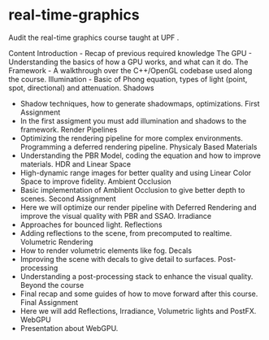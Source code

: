 # real-time-graphics
Audit the real-time graphics course taught at UPF .

Content
Introduction
    - Recap of previous required knowledge
The GPU
    - Understanding the basics of how a GPU works, and what can it do.
The Framework
    - A walkthrough over the C++/OpenGL codebase used along the course.
Illumination
    - Basic of Phong equation, types of light (point, spot, directional) and attenuation.
Shadows
  - Shadow techniques, how to generate shadowmaps, optimizations.
First Assignment
  - In the first assigment you must add illumination and shadows to the framework.
Render Pipelines
  - Optimizing the rendering pipeline for more complex environments. Programming a deferred rendering pipeline.
Physicaly Based Materials
  - Understanding the PBR Model, coding the equation and how to improve materials.
HDR and Linear Space
  - High-dynamic range images for better quality and using Linear Color Space to improve fidelity.
Ambient Occlusion
  - Basic implementation of Amblient Occlusion to give better depth to scenes.
Second Assignment
  - Here we will optimize our render pipeline with Deferred Rendering and improve the visual quality with PBR and SSAO.
Irradiance
  - Approaches for bounced light.
Reflections
  - Adding reflections to the scene, from precomputed to realtime.
Volumetric Rendering
  - How to render volumetric elements like fog.
Decals
  - Improving the scene with decals to give detail to surfaces.
Post-processing
  - Understanding a post-processing stack to enhance the visual quality.
Beyond the course
  - Final recap and some guides of how to move forward after this course.
Final Assignment
  - Here we will add Reflections, Irradiance, Volumetric lights and PostFX.
WebGPU
  - Presentation about WebGPU.
